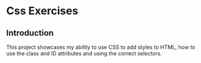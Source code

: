 # Css Exercises
## Introduction
This project showcases my ability to use CSS to add styles to HTML, how to use the class and ID attributes and using the correct selectors.